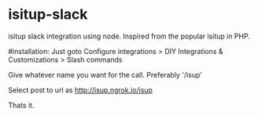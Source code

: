 # isitup-slack
isitup slack integration using node. Inspired from the popular isitup in PHP.

#installation:
Just goto Configure integrations > DIY Integrations & Customizations > Slash commands

Give whatever name you want for the call. Preferably '/isup' 

Select post to url as http://isup.ngrok.io/isup

Thats it. 
